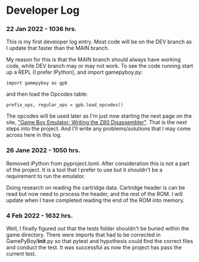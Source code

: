 # Developer Log

### 22 Jan 2022 - 1036 hrs.

This is my first developer log entry. Most code will be on the DEV branch as I update that faster than the MAIN branch.

My reason for this is that the MAIN branch should always have working code, while DEV branch may or may not work. To see the code running start up a REPL (I prefer IPython), and import gamepyboy.py:

    import gamepyboy as gpb

and then load the Opcodes table:

    prefix_ops, regular_ops = gpb.load_opcodes()

The opcodes will be used later as I'm just now starting the next page on the site, ["Game Boy Emulator: Writing the Z80 Disassembler"](https://www.inspiredpython.com/course/game-boy-emulator/game-boy-emulator-writing-the-z80-disassembler). That is the next steps into the project. And I'll write any problems/solutions that I may come across here in this log.

### 26 Jane 2022 - 1050 hrs.

Removed iPython from pyproject.toml. After consideration this is not a part of the project. It is a tool that I prefer to use but it shouldn't be a requirement to run the emulator.

Doing research on reading the cartridge data. Cartridge header is can be read but now need to process the header, and the rest of the ROM. I will update when I have completed reading the end of the ROM into memory.
### 4 Feb 2022 - 1632 hrs.

Well, I finally figured out that the tests folder shouldn't be buried within the game directory. There were imports that had to be corrected in GamePyBoy/__init__.py so that pytest and hypothesis could find the correct files and conduct the test. It was successful as now the project has pass the current test.

